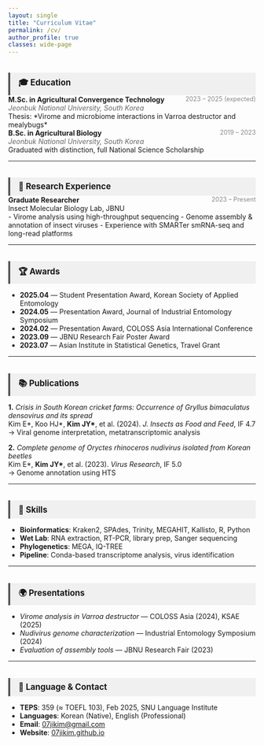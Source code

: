 ```yaml
---
layout: single
title: "Curriculum Vitae"
permalink: /cv/
author_profile: true
classes: wide-page
---
```


<style>
.cv-section-title {
  background-color: #f0f0f0;
  padding: 0.5em 1em;
  font-weight: bold;
  font-size: 1.2em;
  border-left: 4px solid #555;
  margin-top: 2em;
}
.cv-item-title {
  font-weight: bold;
}
.cv-item-sub {
  font-style: italic;
  color: #666;
}
.cv-item-date {
  float: right;
  color: #888;
  font-size: 0.9em;
}
</style>

<div class="cv-section-title">🎓 Education</div>

<div>
  <span class="cv-item-title">M.Sc. in Agricultural Convergence Technology</span>
  <span class="cv-item-date">2023 – 2025 (expected)</span><br>
  <span class="cv-item-sub">Jeonbuk National University, South Korea</span><br>
  Thesis: *Virome and microbiome interactions in Varroa destructor and mealybugs*
</div>

<div>
  <span class="cv-item-title">B.Sc. in Agricultural Biology</span>
  <span class="cv-item-date">2019 – 2023</span><br>
  <span class="cv-item-sub">Jeonbuk National University, South Korea</span><br>
  Graduated with distinction, full National Science Scholarship
</div>

---

<div class="cv-section-title">🔬 Research Experience</div>

<div>
  <span class="cv-item-title">Graduate Researcher</span>
  <span class="cv-item-date">2023 – Present</span><br>
  Insect Molecular Biology Lab, JBNU<br>
  - Virome analysis using high-throughput sequencing  
  - Genome assembly & annotation of insect viruses  
  - Experience with SMARTer smRNA-seq and long-read platforms
</div>

---

<div class="cv-section-title">🏆 Awards</div>

- **2025.04** — Student Presentation Award, Korean Society of Applied Entomology  
- **2024.05** — Presentation Award, Journal of Industrial Entomology Symposium  
- **2024.02** — Presentation Award, COLOSS Asia International Conference  
- **2023.09** — JBNU Research Fair Poster Award  
- **2023.07** — Asian Institute in Statistical Genetics, Travel Grant

---

<div class="cv-section-title">📚 Publications</div>

**1.** *Crisis in South Korean cricket farms: Occurrence of Gryllus bimaculatus densovirus and its spread*  
Kim E\*, Koo HJ\*, **Kim JY\***, et al. (2024). *J. Insects as Food and Feed*, IF 4.7  
→ Viral genome interpretation, metatranscriptomic analysis

**2.** *Complete genome of Oryctes rhinoceros nudivirus isolated from Korean beetles*  
Kim E\*, **Kim JY\***, et al. (2023). *Virus Research*, IF 5.0  
→ Genome annotation using HTS

---

<div class="cv-section-title">🧪 Skills</div>

- **Bioinformatics**: Kraken2, SPAdes, Trinity, MEGAHIT, Kallisto, R, Python  
- **Wet Lab**: RNA extraction, RT-PCR, library prep, Sanger sequencing  
- **Phylogenetics**: MEGA, IQ-TREE  
- **Pipeline**: Conda-based transcriptome analysis, virus identification

---

<div class="cv-section-title">🌍 Presentations</div>

- *Virome analysis in Varroa destructor* — COLOSS Asia (2024), KSAE (2025)  
- *Nudivirus genome characterization* — Industrial Entomology Symposium (2024)  
- *Evaluation of assembly tools* — JBNU Research Fair (2023)

---

<div class="cv-section-title">📜 Language & Contact</div>

- **TEPS**: 359 (≈ TOEFL 103), Feb 2025, SNU Language Institute  
- **Languages**: Korean (Native), English (Professional)  
- **Email**: 07jikim@gmail.com  
- **Website**: [07jikim.github.io](https://07jikim.github.io)

